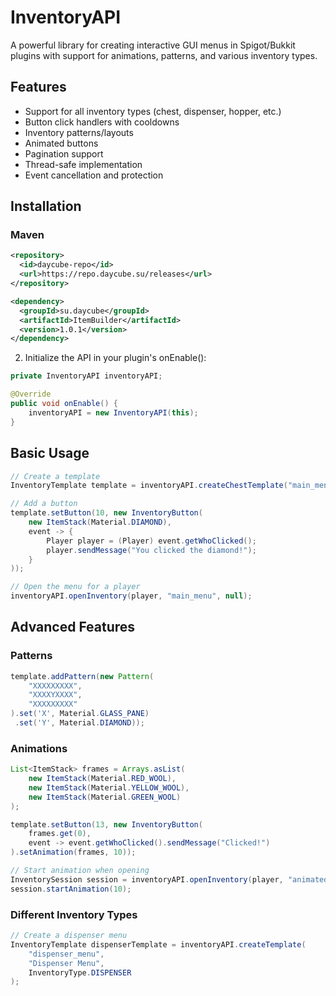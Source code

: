 # InventoryAPI

A powerful library for creating interactive GUI menus in Spigot/Bukkit plugins with support for animations, patterns, and various inventory types.

## Features

- Support for all inventory types (chest, dispenser, hopper, etc.)
- Button click handlers with cooldowns
- Inventory patterns/layouts
- Animated buttons
- Pagination support
- Thread-safe implementation
- Event cancellation and protection

## Installation

### Maven

```xml
<repository>
  <id>daycube-repo</id>
  <url>https://repo.daycube.su/releases</url>
</repository>

<dependency>
  <groupId>su.daycube</groupId>
  <artifactId>ItemBuilder</artifactId>
  <version>1.0.1</version>
</dependency>
```

2. Initialize the API in your plugin's onEnable():
```java
private InventoryAPI inventoryAPI;

@Override
public void onEnable() {
    inventoryAPI = new InventoryAPI(this);
}
```

## Basic Usage

```java
// Create a template
InventoryTemplate template = inventoryAPI.createChestTemplate("main_menu", "Main Menu", 3);

// Add a button
template.setButton(10, new InventoryButton(
    new ItemStack(Material.DIAMOND),
    event -> {
        Player player = (Player) event.getWhoClicked();
        player.sendMessage("You clicked the diamond!");
    }
));

// Open the menu for a player
inventoryAPI.openInventory(player, "main_menu", null);
```

## Advanced Features

### Patterns

```java
template.addPattern(new Pattern(
    "XXXXXXXXX",
    "XXXXYXXXX",
    "XXXXXXXXX"
).set('X', Material.GLASS_PANE)
 .set('Y', Material.DIAMOND));
```

### Animations

```java
List<ItemStack> frames = Arrays.asList(
    new ItemStack(Material.RED_WOOL),
    new ItemStack(Material.YELLOW_WOOL),
    new ItemStack(Material.GREEN_WOOL)
);

template.setButton(13, new InventoryButton(
    frames.get(0),
    event -> event.getWhoClicked().sendMessage("Clicked!")
).setAnimation(frames, 10));

// Start animation when opening
InventorySession session = inventoryAPI.openInventory(player, "animated_menu", null);
session.startAnimation(10);
```

### Different Inventory Types

```java
// Create a dispenser menu
InventoryTemplate dispenserTemplate = inventoryAPI.createTemplate(
    "dispenser_menu", 
    "Dispenser Menu", 
    InventoryType.DISPENSER
);
```
